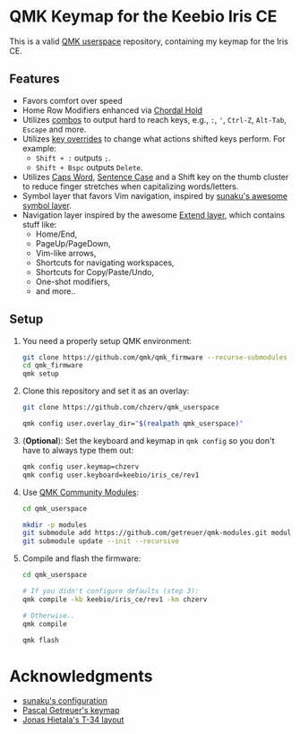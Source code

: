 # QMK Keymap for the Keebio Iris CE

This is a valid [QMK userspace](https://docs.qmk.fm/newbs_external_userspace) repository, containing my keymap for the Iris CE.

## Features

- Favors comfort over speed
- Home Row Modifiers enhanced via [Chordal Hold](https://github.com/qmk/qmk_firmware/pull/24560/)
- Utilizes [combos](https://docs.qmk.fm/features/combo) to output hard to reach keys, e.g., `:`, `'`, `Ctrl-Z`, `Alt-Tab`, `Escape` and more.
- Utilizes [key overrides](https://docs.qmk.fm/features/key_overrides) to change what actions shifted keys perform. For example:
    - `Shift + :` outputs `;`.
    - `Shift + Bspc` outputs `Delete`.
- Utilizes [Caps Word](https://docs.qmk.fm/features/caps_word), [Sentence Case](https://getreuer.info/posts/keyboards/sentence-case/index.html) and a Shift key on the thumb cluster to reduce finger stretches when capitalizing words/letters.
- Symbol layer that favors Vim navigation, inspired by [sunaku's awesome symbol layer](https://sunaku.github.io/moergo-glove80-keyboard.html#symbol-layer).
- Navigation layer inspired by the awesome [Extend layer](https://dreymar.colemak.org/layers-extend.html), which contains stuff like:
    - Home/End,
    - PageUp/PageDown,
    - Vim-like arrows,
    - Shortcuts for navigating workspaces,
    - Shortcuts for Copy/Paste/Undo,
    - One-shot modifiers,
    - and more..

## Setup

1. You need a properly setup QMK environment:

    ```bash
    git clone https://github.com/qmk/qmk_firmware --recurse-submodules --shallow-submodules
    cd qmk_firmware
    qmk setup
    ```

2. Clone this repository and set it as an overlay:

    ```bash
    git clone https://github.com/chzerv/qmk_userspace

    qmk config user.overlay_dir="$(realpath qmk_userspace)"
    ```

3. (**Optional**): Set the keyboard and keymap in `qmk config` so you don't have to always type them out:

    ```bash
    qmk config user.keymap=chzerv
    qmk config user.keyboard=keebio/iris_ce/rev1
    ```

4. Use [QMK Community Modules](https://docs.qmk.fm/features/community_modules):

    ```bash
    cd qmk_userspace

    mkdir -p modules
    git submodule add https://github.com/getreuer/qmk-modules.git modules/getreuer
    git submodule update --init --recursive
    ```

5. Compile and flash the firmware:

    ```bash
    cd qmk_userspace

    # If you didn't configure defaults (step 3):
    qmk compile -kb keebio/iris_ce/rev1 -km chzerv

    # Otherwise..
    qmk compile

    qmk flash
    ```

# Acknowledgments

- [sunaku's configuration](https://sunaku.github.io/moergo-glove80-keyboard.html)
- [Pascal Getreuer's keymap](https://github.com/getreuer/qmk-keymap)
- [Jonas Hietala's T-34 layout](https://www.jonashietala.se/blog/2021/06/03/the-t-34-keyboard-layout/)
